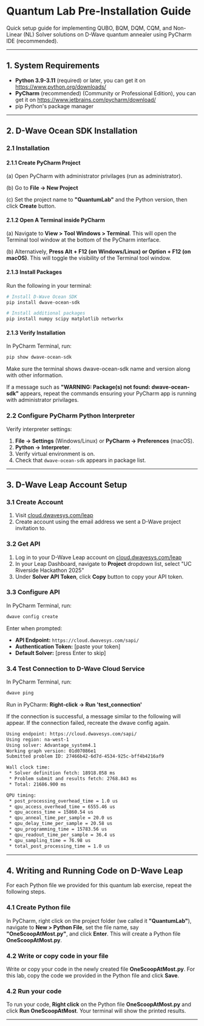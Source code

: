 # Quantum Lab Pre-Installation Guide

Quick setup guide for implementing QUBO, BQM, DQM, CQM, and Non-Linear (NL) Solver solutions on D-Wave quantum annealer using PyCharm IDE (recommended).

---

## 1. System Requirements


- **Python 3.9-3.11** (required) or later, you can get it on https://www.python.org/downloads/
- **PyCharm** (recommended) (Community or Professional Edition), you can get it on https://www.jetbrains.com/pycharm/download/
- pip Python's package manager

---

## 2. D-Wave Ocean SDK Installation

### 2.1 Installation

#### 2.1.1 Create PyCharm Project

(a) Open PyCharm with administrator privilages (run as administrator).

(b) Go to **File → New Project** 

(c) Set the project name to **"QuantumLab"** and the Python version, then click **Create** button.

#### 2.1.2 Open A Terminal inside PyCharm

(a) Navigate to **View > Tool Windows > Terminal**. This will open the Terminal tool window at the bottom of the PyCharm interface.

(b) Alternatively, **Press Alt + F12 (on Windows/Linux) or Option + F12 (on macOS)**. This will toggle the visibility of the Terminal tool window. 

#### 2.1.3 Install Packages

Run the following in your terminal:

```bash
# Install D-Wave Ocean SDK
pip install dwave-ocean-sdk

# Install additional packages
pip install numpy scipy matplotlib networkx
```

#### 2.1.3 Verify Installation
In PyCharm Terminal, run:
```bash
pip show dwave-ocean-sdk
```

Make sure the terminal shows dwave-ocean-sdk name and version along with other information. 

If a message such as **"WARNING: Package(s) not found: dwave-ocean-sdk"** appears, repeat the commands ensuring your PyCharm app is running with administrator privilages.

### 2.2 Configure PyCharm Python Interpreter

Verify interpreter settings:
1. **File → Settings** (Windows/Linux) or **PyCharm → Preferences** (macOS).
2. **Python → Interpreter**.
3. Verify virtual environment is on.
4. Check that `dwave-ocean-sdk` appears in package list.

---

## 3. D-Wave Leap Account Setup

### 3.1 Create Account

1. Visit [cloud.dwavesys.com/leap](https://cloud.dwavesys.com/leap/)
2. Create account using the email address we sent a D-Wave project invitation to.

### 3.2 Get API 

1. Log in to your D-Wave Leap account on [cloud.dwavesys.com/leap](https://cloud.dwavesys.com/leap/)
2. In your Leap Dashboard, navigate to **Project** dropdown list, select "UC Riverside Hackathon 2025"
3. Under **Solver API Token**, click **Copy** button to copy your API token.

### 3.3 Configure API


In PyCharm Terminal, run:
```bash
dwave config create
```

Enter when prompted:
- **API Endpoint:** `https://cloud.dwavesys.com/sapi/`
- **Authentication Token:** [paste your token]
- **Default Solver:** [press Enter to skip]


### 3.4 Test Connection to D-Wave Cloud Service
In PyCharm Terminal, run:
```bash
dwave ping
```

Run in PyCharm: **Right-click → Run 'test_connection'**

If the connection is successful, a message similar to the following will appear. If the connection failed, recreate the dwave config again.

```bash
Using endpoint: https://cloud.dwavesys.com/sapi/
Using region: na-west-1
Using solver: Advantage_system4.1
Working graph version: 01d07086e1
Submitted problem ID: 27466b42-6d7d-4534-925c-bff4b4216af9

Wall clock time:
 * Solver definition fetch: 18918.058 ms
 * Problem submit and results fetch: 2768.843 ms
 * Total: 21686.900 ms

QPU timing:
 * post_processing_overhead_time = 1.0 us
 * qpu_access_overhead_time = 6555.46 us
 * qpu_access_time = 15860.54 us
 * qpu_anneal_time_per_sample = 20.0 us
 * qpu_delay_time_per_sample = 20.58 us
 * qpu_programming_time = 15783.56 us
 * qpu_readout_time_per_sample = 36.4 us
 * qpu_sampling_time = 76.98 us
 * total_post_processing_time = 1.0 us
```

---

## 4. Writing and Running Code on D-Wave Leap

For each Python file we provided for this quantum lab exercise, repeat the following steps.

### 4.1 Create Python file

In PyCharm, right click on the project folder (we called it **"QuantumLab"**), navigate to **New > Python File**, set the file name, say **"OneScoopAtMost.py"**, and click **Enter**. This will create a Python file **OneScoopAtMost.py**.

### 4.2 Write or copy code in your file

Write or copy your code in the newly created file **OneScoopAtMost.py**. For this lab, copy the code we provided in the Python file and click **Save**.

### 4.2 Run your code

To run your code, **Right click** on the Python file **OneScoopAtMost.py** and click **Run OneScoopAtMost**. Your terminal will show the printed results.

---
